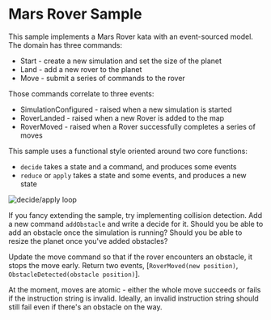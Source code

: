# Mars Rover Sample

This sample implements a Mars Rover kata with an event-sourced model.
The domain has three commands:

* Start - create a new simulation and set the size of the planet
* Land - add a new rover to the planet
* Move - submit a series of commands to the rover

Those commands correlate to three events:

* SimulationConfigured - raised when a new simulation is started
* RoverLanded - raised when a new Rover is added to the map
* RoverMoved - raised when a Rover successfully completes a series of moves

This sample uses a functional style oriented around two core functions:

* `decide` takes a state and a command, and produces some events
* `reduce` or `apply` takes a state and some events, and produces a new state

![decide/apply loop](https://thinkbeforecoding.com/public/FreshPaint-21-2014.01.04-10.55.10.png)

If you fancy extending the sample, try implementing collision detection. Add a new command `addObstacle` and write a decide for it. Should you be able to add an obstacle once the simulation is running? Should you be able to resize the planet once you've added obstacles?

Update the move command so that if the rover encounters an obstacle, it stops the move early. Return two events, [`RoverMoved(new position)`, `ObstacleDetected(obstacle position)`].

At the moment, moves are atomic - either the whole move succeeds or fails if the instruction string is invalid. Ideally, an invalid instruction string should still fail even if there's an obstacle on the way.

